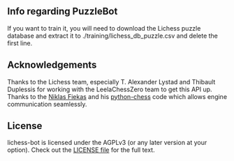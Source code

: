 ## Info regarding PuzzleBot
If you want to train it, you will need to download the Lichess puzzle database and extract it to ./training/lichess_db_puzzle.csv and delete the first line.  

## Acknowledgements
Thanks to the Lichess team, especially T. Alexander Lystad and Thibault Duplessis for working with the LeelaChessZero team to get this API up. Thanks to the [Niklas Fiekas](https://github.com/niklasf) and his [python-chess](https://github.com/niklasf/python-chess) code which allows engine communication seamlessly.

## License
lichess-bot is licensed under the AGPLv3 (or any later version at your option). Check out the [LICENSE file](https://github.com/lichess-bot-devs/lichess-bot/blob/master/LICENSE) for the full text.
